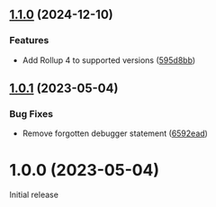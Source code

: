## [1.1.0](https://github.com/prantlf/rollup-plugin-write-only-changes/compare/v1.0.1...v1.1.0) (2024-12-10)

### Features

* Add Rollup 4 to supported versions ([595d8bb](https://github.com/prantlf/rollup-plugin-write-only-changes/commit/595d8bb3db08c2f4459f7422cb3104659d346c9d))

## [1.0.1](https://github.com/prantlf/rollup-plugin-write-only-changes/compare/v1.0.0...v1.0.1) (2023-05-04)


### Bug Fixes

* Remove forgotten debugger statement ([6592ead](https://github.com/prantlf/rollup-plugin-write-only-changes/commit/6592eadd2862bb37fbe7ccfc76f16660b11e22ab))

# 1.0.0 (2023-05-04)

Initial release
